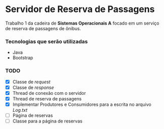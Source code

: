 # Servidor de Reserva de Passagens

Trabalho 1 da cadeira de **Sistemas Operacionais A** focado em um serviço de reserva de passagens de ônibus.

### Tecnologias que serão utilizadas

- Java
- Bootstrap

### TODO

- [x] Classe de _request_
- [x] Classe de _response_
- [x] Thread de conexão com o servidor
- [x] Thread de reserva de passagens
- [x] Implementar Produtores e Consumidores para a escrita no arquivo _Log.txt_
- [ ] Página de reservas
- [ ] Classe para a página de reservas